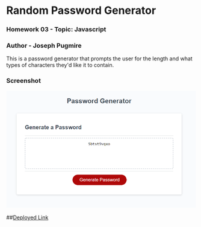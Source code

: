 # Random Password Generator
### Homework 03 - Topic: Javascript
### Author - Joseph Pugmire

This is a password generator that prompts the user for the length and what types of characters they'd like it to contain.

### Screenshot
![alt test](./screenshot.png)

##[Deployed Link](https://jpugmire.github.io/js-hw-03/)
